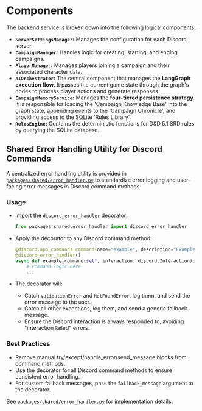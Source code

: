 # Components

The backend service is broken down into the following logical components:

* **`ServerSettingsManager`:** Manages the configuration for each Discord server.
* **`CampaignManager`:** Handles logic for creating, starting, and ending campaigns.
* **`PlayerManager`:** Manages players joining a campaign and their associated character data.
* **`AIOrchestrator`:** The central component that manages the **LangGraph execution flow**. It passes the current game state through the graph's nodes to process player actions and generate responses.
* **`CampaignMemoryService`:** Manages the **four-tiered persistence strategy**. It is responsible for loading the 'Campaign Knowledge Base' into the graph state, appending events to the 'Campaign Chronicle', and providing access to the SQLite 'Rules Library'.
* **`RulesEngine`:** Contains the deterministic functions for D&D 5.1 SRD rules by querying the SQLite database.
## Shared Error Handling Utility for Discord Commands

A centralized error handling utility is provided in [`packages/shared/error_handler.py`](../../packages/shared/error_handler.py) to standardize error logging and user-facing error messages in Discord command methods.

### Usage

- Import the `discord_error_handler` decorator:
  ```python
  from packages.shared.error_handler import discord_error_handler
  ```

- Apply the decorator to any Discord command method:
  ```python
  @discord.app_commands.command(name="example", description="Example command")
  @discord_error_handler()
  async def example_command(self, interaction: discord.Interaction):
      # Command logic here
      ...
  ```

- The decorator will:
  - Catch `ValidationError` and `NotFoundError`, log them, and send the error message to the user.
  - Catch all other exceptions, log them, and send a generic fallback message.
  - Ensure the Discord interaction is always responded to, avoiding "interaction failed" errors.

### Best Practices

- Remove manual try/except/handle_error/send_message blocks from command methods.
- Use the decorator for all Discord command methods to ensure consistent error handling.
- For custom fallback messages, pass the `fallback_message` argument to the decorator.

See [`packages/shared/error_handler.py`](../../packages/shared/error_handler.py) for implementation details.